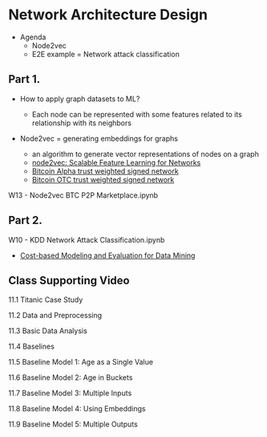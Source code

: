 # Network Architecture Design

* Agenda
  - Node2vec
  - E2E example = Network attack classification

## Part 1.

* How to apply graph datasets to ML?
  - Each node can be represented with some features related to its relationship with its neighbors

* Node2vec = generating embeddings for graphs
  - an algorithm to generate vector representations of nodes on a graph
  - [node2vec: Scalable Feature Learning for Networks](https://snap.stanford.edu/node2vec/)
  - [Bitcoin Alpha trust weighted signed network](https://snap.stanford.edu/data/soc-sign-bitcoin-alpha.html)
  - [Bitcoin OTC trust weighted signed network](https://snap.stanford.edu/data/soc-sign-bitcoin-otc.html)

W13 - Node2vec BTC P2P Marketplace.ipynb

## Part 2.

W10 - KDD Network Attack Classification.ipynb

* [Cost-based Modeling and Evaluation for Data Mining](https://kdd.ics.uci.edu/databases/kddcup99/task.html)

## Class Supporting Video

11.1 Titanic Case Study

11.2 Data and Preprocessing

11.3 Basic Data Analysis

11.4 Baselines

11.5 Baseline Model 1: Age as a Single Value

11.6 Baseline Model 2: Age in Buckets

11.7 Baseline Model 3: Multiple Inputs

11.8 Baseline Model 4: Using Embeddings

11.9 Baseline Model 5: Multiple Outputs
